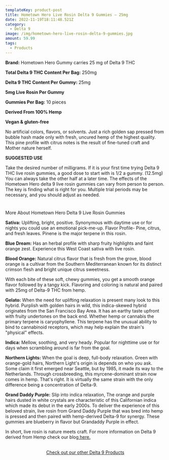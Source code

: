 ```yaml
---
templateKey: product-post
title: Hometown Hero Live Rosin Delta 9 Gummies – 25mg
date: 2022-11-19T18:11:48.521Z
category:
  - Delta 9
image: /img/hometown-hero-live-rosin-delta-9-gummies.jpg
amount: 59.99
tags:
  - Products
---
```

**Brand:** Hometown Hero Gummy carries 25 mg of Delta 9 THC

**Total Delta 9 THC Content Per Bag:**  250mg

**Delta 9 THC Content Per Gummy:**  25mg

**5mg Live Rosin Per Gummy**

**Gummies Per Bag:** 10 pieces

**Derived From 100% Hemp**

**Vegan & gluten-free**


No artificial colors, flavors, or solvents. Just a rich golden sap pressed from bubble hash made only with fresh, uncured hemp of the highest quality.
This pine profile with citrus notes is the result of fine-tuned craft and Mother nature herself.

**SUGGESTED USE**

Take the desired number of milligrams. If it is your first time trying Delta 9 THC live rosin gummies, a good dose to start with is 1/2 a gummy. (12.5mg) You can always take the other half at a later time.  The effects of the Hometown Hero delta 9 live rosin gummies can vary from person to person.  The key is finding what is right for you.  Multiple trial periods may be necessary, and you should adjust as needed. 

# 
More About Hometown Hero Delta 9 Live Rosin Gummies

**Sativa:** Uplifting, bright, positive. Synonymous with daytime use or for nights you could use an emotional pick-me-up. Flavor Profile- Pine, citrus, and fresh leaves. Pinene is the major terpene in this rosin.


**Blue Dream:** Has an herbal profile with sharp fruity highlights and faint orange zest.  Experience this West Coast sativa with live rosin.

**Blood Orange:** Natural citrus flavor that is fresh from the grove, blood orange is a cultivar from the Southern Mediterranean known for its distinct crimson flesh and bright unique citrus sweetness.

With each bite of these soft, chewy gummies, you get a smooth orange flavor followed by a tangy kick.  Flavoring and coloring is natural and paired with 25mg of Delta-9 THC from hemp.

**Gelato:** When the need for uplifting relaxation is present many look to this hybrid.  Purplish with golden hairs in wild, this indica-skewed hybrid originates from the San Francisco Bay Area. It has an earthy taste upfront with fruity undertones on the back end.  Whether hemp or cannabis the primary terpene is caryophyllene. This terpene has the unusual ability to bind to cannabinoid receptors, which may help explain the strain's "physical" effects.

**Indica:** Mellow, soothing, and very heady. Popular for nighttime use or for days when scrambling around is far from the goal.

**Northern Lights:**  When the goal is deep, full-body relaxation. Green with orange-gold hairs, Northern Light's origin is depends on who you ask.  Some claim it first emerged near Seattle, but by 1985, it made its way to the Netherlands.  Through crossbreeding, this myrcene-dominant strain now comes in hemp. That's right. It is virtually the same strain with the only difference being a concentration of Delta-9.

**Grand Daddy Purple:** Slip into indica relaxation, The orange and purple hairs dusted in white crystals are characteristic of this Californian indica which made its debut in the early 2000s.  To deliver the experience of this beloved strain, live rosin from Grand Daddy Purple that was bred into hemp is pressed and then paired with hemp-derived Delta-9 for synergy.  These gummies are blueberry in flavor but Grandaddy Purple in effect.

In short, live rosin is nature meets craft.  For more information on Delta 9 derived from Hemp check our blog[ here.](https://capitalamericanshaman.com/blog/live-rosin/)

<br>

<Center><a class="link-view-more-products" target="_blank" href="https://capitalamericanshaman.com/products">Check out our other Delta 9 Products</a></Center>

[](https://capitalamericanshaman.com/product-category/delta-9/)